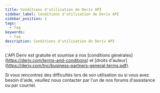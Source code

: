 ```yaml
---
title: Conditions d'utilisation de Deriv API
sidebar_label: Conditions d'utilisation de Deriv API
sidebar_position: 1
tags:
  - faq
keywords:
  - faq
description: Conditions d'utilisation de Deriv API
---
```


L'API Deriv est gratuite et soumise à nos [conditions générales] (https://deriv.com/terms-and-conditions) et
[droits d'auteur] (https://deriv.com/tnc/business-partners-general-terms.pdf).

Si vous rencontrez des difficultés lors de son utilisation ou si vous avez besoin d'aide, veuillez nous contacter par l'un de nos forums d'assistance ou par courriel.
